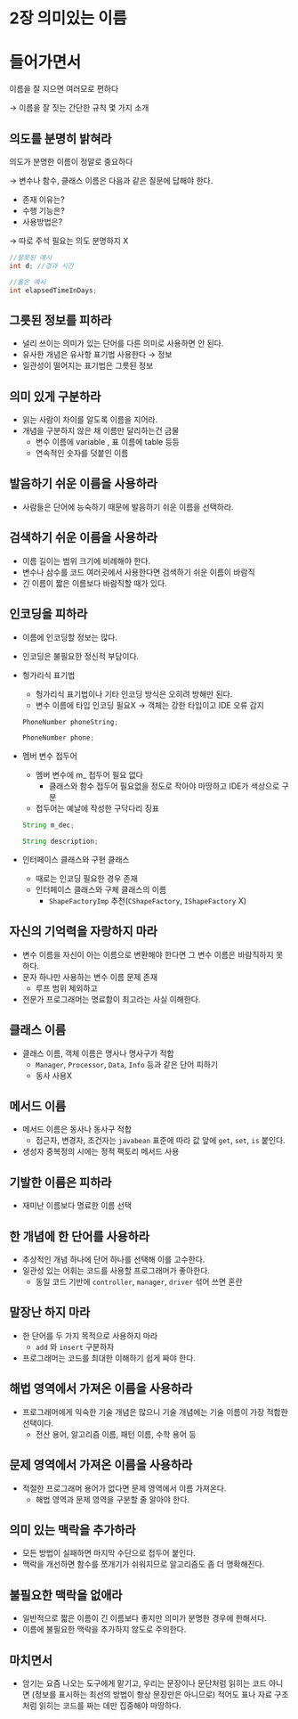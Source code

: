 # 2장 의미있는 이름

# 들어가면서

이름을 잘 지으면 여러모로 편하다

→ 이름을 잘 짓는 간단한 규칙 몇 가지 소개

## 의도를 분명히 밝혀라

의도가 분명한 이름이 정말로 중요하다

→ 변수나 함수, 클래스 이름은 다음과 같은 질문에 답해야 한다.

- 존재 이유는?
- 수행 기능은?
- 사용방법은?

→ 따로 주석 필요는 의도 분명하지 X

```java
//잘못된 예시
int d; //경과 시간

//옳은 예시
int elapsedTimeInDays;
```

## 그릇된 정보를 피하라

- 널리 쓰이는 의미가 있는 단어를 다른 의미로 사용하면 안 된다.
- 유사한 개념은 유사항 표기법 사용한다 → 정보
- 일관성이 떨어지는 표기법은 그릇된 정보

## 의미 있게 구분하라

- 읽는 사람이 차이를 알도록 이름을 지어라.
- 개념을 구분하지 않은 채 이름만 달리하는건 금물
    - 변수 이름에 variable , 표 이름에 table 등등
    - 연속적인 숫자를 덧붙인 이름

## 발음하기 쉬운 이름을 사용하라

- 사람들은 단어에 능숙하기 때문에 발음하기 쉬운 이름을 선택하라.

## 검색하기 쉬운 이름을 사용하라

- 이름 길이는 범위 크기에 비례해야 한다.
- 변수나 삼수를 코드 여러곳에서 사용한다면 검색하기 쉬운 이름이 바람직
- 긴 이름이 짧은 이름보다 바람직할 때가 있다.

## 인코딩을 피하라

- 이름에 인코딩할 정보는 많다.
- 인코딩은 불필요한 정신적 부담이다.
- 헝가리식 표기법
    - 헝가리식 표기법이나 기타 인코딩 방식은 오히려 방해만 된다.
    - 변수 이름에 타입 인코딩 필요X → 객체는 강한 타입이고 IDE 오류 감지

    ```java
    PhoneNumber phoneString; 

    PhoneNumber phone; 
    ```

- 멤버 변수 접두어
    - 멤버 변수에 m_ 접두어 필요 없다
        - 클래스와 함수 접두어 필요없을 정도로 작아야 마땅하고 IDE가 색상으로 구분
    - 접두어는 예날에 작성한 구닥다리 징표

    ```java
    String m_dec;

    String description;
    ```

- 인터페이스 클래스와 구현 클래스
    - 때로는 인코딩 필요한 경우 존재
    - 인터페이스 클래스와 구체 클래스의 이름
        - `ShapeFactoryImp` 추천(`CShapeFactory`, `IShapeFactory` X)

## 자신의 기억력을 자랑하지 마라

- 변수 이름을 자신이 아는 이름으로 변환해야 한다면 그 변수 이름은 바람직하지 못하다.
- 문자 하나만 사용하는 변수 이름 문제 존재
    - 루프 범위 제외하고
- 전문가 프로그래머는 명료함이 최고라는 사실 이해한다.

## 클래스 이름

- 클래스 이름, 객체 이름은 명사나 명사구가 적합
    - `Manager`, `Processor`, `Data`, `Info` 등과 같은 단어 피하기
    - 동사 사용X

## 메서드 이름

- 메서드 이름은 동사나 동사구 적합
    - 접근자, 변경자, 조건자는 `javabean` 표준에 따라 값 앞에 `get`, `set`, `is` 붙인다.
- 생성자 중복정의 시에는 정적 팩토리 메서드 사용

## 기발한 이름은 피하라

- 재미난 이름보다 명료한 이름 선택

## 한 개념에 한 단어를 사용하라

- 추상적인 개념 하나에 단어 하나를 선택해 이를 고수한다.
- 일관성 있는 어휘는 코드를 사용할 프로그래머가 좋아한다.
    - 동일 코드 기반에 `controller`, `manager`, `driver` 섞어 쓰면 혼란

## 말장난 하지 마라

- 한 단어를 두 가지 목적으로 사용하지 마라
    - `add` 와 `insert` 구분하자
- 프로그래머는 코드를 최대한 이해하기 쉽게 짜야 한다.

## 해법 영역에서 가져온 이름을 사용하라

- 프로그래머에게 익숙한 기술 개념은 많으니 기술 개념에는 기술 이름이 가장 적합한 선택이다.
    - 전산 용어, 알고리즘 이름, 패턴 이름, 수학 용어 등

## 문제 영역에서 가져온 이름을 사용하라

- 적절한 프로그래머 용어가 없다면 문제 영역에서 이름 가져온다.
    - 해법 영역과 문제 영역을 구분할 줄 알아야 한다.

## 의미 있는 맥락을 추가하라

- 모든 방법이 실패하면 마지막 수단으로 접두어 붙인다.
- 맥락을 개선하면 함수를 쪼개기가 쉬워지므로 알고리즘도 좀 더 명확해진다.

## 불필요한 맥락을 없애라

- 일반적으로 짧은 이름이 긴 이름보다 좋지만 의미가 분명한 경우에 한해서다.
- 이름에 불필요한 맥락을 추가하지 않도로 주의한다.

## 마치면서

- 암기는 요즘 나오는 도구에게 맡기고, 우리는 문장이나 문단처럼 읽히는 코드 아니면 (정보를 표시하는 최선의 방법이 항상 문장만은 아니므로) 적어도 표나 자료 구조처럼 읽히는 코드를 짜는 데만 집중해야 마땅하다.
